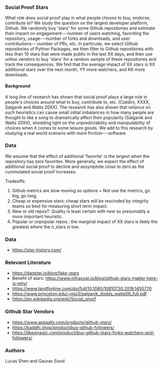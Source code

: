 ### Social Proof Stars

What role does social proof play in what people choose to buy, endorse, contribute to? We study the question on the largest developer platform, Github. We randomly buy 'stars' for some Github repositories and estimate their impact on engagement---number of users watching, favoriting the repository, usage---number of forks and downloads, and user contributions---number of PRs, etc. In particular, we select Github repositories of Python Packages, we then filter to Github repositories with less than 10 stars that were made public in the last XX days, and then use online vendors to buy 'stars' for a random sample of these repositories and track the consequences. We find that the average impact of XX stars is XX additional stars over the next month, YY more watchers, and KK more downloads.


#### Background

A long line of research has shown that social proof plays a large role in people's choices around what to buy, contribute to, etc. (Cialdini, XXXX, Salganik and Watts 20XX). The research has also shown that reliance on such heuristics can cause small initial imbalances in how many people are thought to like a song to dramatically affect their popularity (Salganik and Watts 20XX), shedding light on the unpredictability and manipulability of choices when it comes to some leisure goods. We add to this research by studying a real world scenario with more friction---software.  

### Data 

We assume that the effect of additional 'favorite' is the largest when the repository has zero favorites. More generally, we expect the effect of additional social proof to decline and assymptote close to zero as the cummulated social proof increases. 

Tradeoffs:

1. Github metrics are slow moving so options = Not use the metrics, go big, go long.
2. Cheap or expensive stars: cheap stars will be rescinded by integrity teams so best for measuring short term impact.
3. New or old repos?: Quality is least certain with new so presumably a more important heuristic. 
4. Popular or unpopular repos.: the marginal impact of XX stars is likely the greatest where the n_stars is low. 

### Data

* https://star-history.com/

### Relevant Literature

* https://dagster.io/blog/fake-stars
* Benefit of stars: https://www.infracost.io/blog/github-stars-matter-here-is-why/
* https://www.tandfonline.com/doi/full/10.1080/10810730.2018.1455770
* https://www.princeton.edu/~mjs3/salganik_dodds_watts06_full.pdf
* https://en.wikipedia.org/wiki/Social_proof

### Github Star Vendors

* https://www.appsally.com/products/github-stars/
* https://baddhi.shop/product/buy-github-followers/
* https://likesmagic.com/product/buy-github-stars-forks-watchers-and-followers/

### Authors

Lucas Shen and Gaurav Sood
